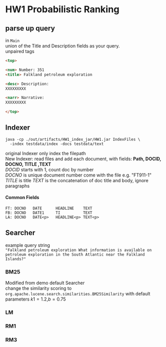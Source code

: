 # HW1 Probabilistic Ranking

## parse up query
in `Main`  
union of the Title and Description fields as your query.  
unpaired tags  
```html
<top>

<num> Number: 351 
<title> Falkland petroleum exploration 

<desc> Description: 
XXXXXXXXX

<narr> Narrative: 
XXXXXXXXX

</top>
```
## Indexer
```shell
java -cp ./out/artifacts/HW1_index_jar/HW1.jar IndexFiles \
  -index testdata/index -docs testdata/text
```

original Indexer only index the filepath  
New Indexer: read files and add each document,
with fields: **Path, DOCID, DOCNO, TITLE ,TEXT**  
*DOCID* starts with 1, count doc by number  
*DOCNO* is unique document number come with the file e.g. "FT911-1"  
*TITLE* is title
*TEXT* is the concatenation of doc title and body, ignore paragraphs

#### Common Fields
```
FT: DOCNO   DATE      HEADLINE    TEXT
FB: DOCNO   DATE1     TI          TEXT
LA: DOCNO   DATE<p>   HEADLINE<p> TEXT<p> 
```

## Searcher

example query string  
`"Falkland petroleum exploration What information is available on petroleum exploration in the South Atlantic near the Falkland Islands?"`

### BM25

Modified from demo default Searcher  
change the similarity scoring to `org.apache.lucene.search.similarities.BM25Similarity`
with default parameters $k1=1.2$,$b=0.75$

### LM
### RM1
### RM3